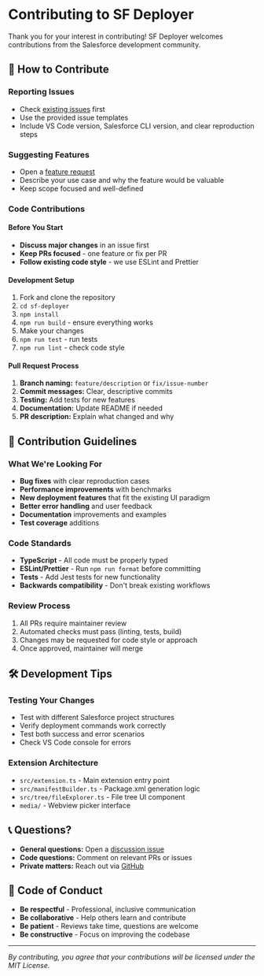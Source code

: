 # Contributing to SF Deployer

Thank you for your interest in contributing! SF Deployer welcomes contributions from the Salesforce development community.

## 🚀 How to Contribute

### Reporting Issues

- Check [existing issues](https://github.com/Jdichiera/sf-deployer/issues) first
- Use the provided issue templates
- Include VS Code version, Salesforce CLI version, and clear reproduction steps

### Suggesting Features

- Open a [feature request](https://github.com/Jdichiera/sf-deployer/issues/new)
- Describe your use case and why the feature would be valuable
- Keep scope focused and well-defined

### Code Contributions

#### Before You Start

- **Discuss major changes** in an issue first
- **Keep PRs focused** - one feature or fix per PR
- **Follow existing code style** - we use ESLint and Prettier

#### Development Setup

1. Fork and clone the repository
2. `cd sf-deployer`
3. `npm install`
4. `npm run build` - ensure everything works
5. Make your changes
6. `npm run test` - run tests
7. `npm run lint` - check code style

#### Pull Request Process

1. **Branch naming:** `feature/description` or `fix/issue-number`
2. **Commit messages:** Clear, descriptive commits
3. **Testing:** Add tests for new features
4. **Documentation:** Update README if needed
5. **PR description:** Explain what changed and why

## 🎯 Contribution Guidelines

### What We're Looking For

- **Bug fixes** with clear reproduction cases
- **Performance improvements** with benchmarks
- **New deployment features** that fit the existing UI paradigm
- **Better error handling** and user feedback
- **Documentation** improvements and examples
- **Test coverage** additions

### Code Standards

- **TypeScript** - All code must be properly typed
- **ESLint/Prettier** - Run `npm run format` before committing
- **Tests** - Add Jest tests for new functionality
- **Backwards compatibility** - Don't break existing workflows

### Review Process

1. All PRs require maintainer review
2. Automated checks must pass (linting, tests, build)
3. Changes may be requested for code style or approach
4. Once approved, maintainer will merge

## 🛠️ Development Tips

### Testing Your Changes

- Test with different Salesforce project structures
- Verify deployment commands work correctly
- Test both success and error scenarios
- Check VS Code console for errors

### Extension Architecture

- `src/extension.ts` - Main extension entry point
- `src/manifestBuilder.ts` - Package.xml generation logic
- `src/tree/fileExplorer.ts` - File tree UI component
- `media/` - Webview picker interface

## 📞 Questions?

- **General questions:** Open a [discussion issue](https://github.com/Jdichiera/sf-deployer/issues)
- **Code questions:** Comment on relevant PRs or issues
- **Private matters:** Reach out via [GitHub](https://github.com/Jdichiera)

## 📜 Code of Conduct

- **Be respectful** - Professional, inclusive communication
- **Be collaborative** - Help others learn and contribute
- **Be patient** - Reviews take time, questions are welcome
- **Be constructive** - Focus on improving the codebase

---

_By contributing, you agree that your contributions will be licensed under the MIT License._
